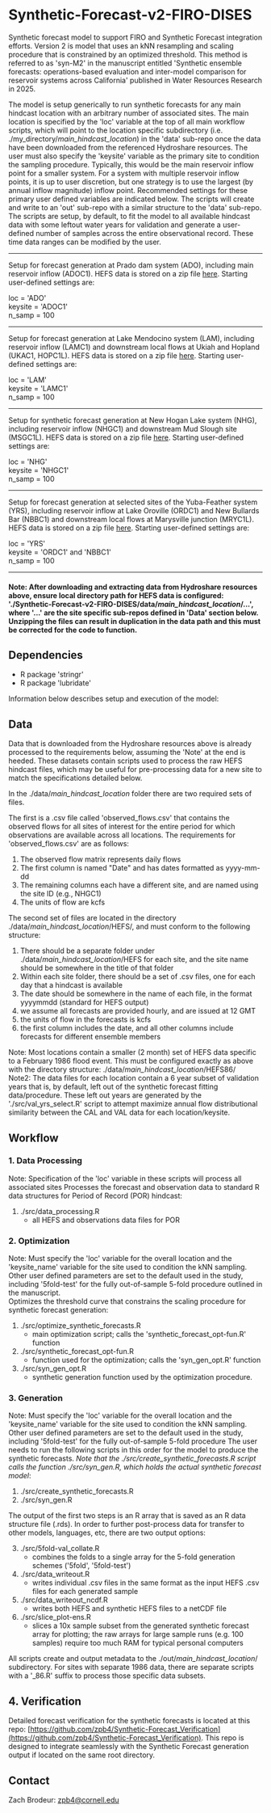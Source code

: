 # Synthetic-Forecast-v2-FIRO-DISES
Synthetic forecast model to support FIRO and Synthetic Forecast integration efforts. Version 2 is model that uses an kNN resampling and scaling procedure that is constrained by an optimized threshold. This method is referred to as 'syn-M2' in the manuscript entitled 'Synthetic ensemble forecasts: operations-based evaluation and inter-model comparison for reservoir systems across California' published in Water Resources Research in 2025.

The model is setup generically to run synthetic forecasts for any main hindcast location with an arbitrary number of associated sites. The main location is specified by the 'loc' variable at the top of all main workflow scripts, which will point to the location specific subdirectory (i.e. ./my_directory/_main_hindcast_location_) in the 'data' sub-repo once the data have been downloaded from the referenced Hydroshare resources. The user must also specify the 'keysite' variable as the primary site to condition the sampling procedure. Typically, this would be the main reservoir inflow point for a smaller system. For a system with multiple reservoir inflow points, it is up to user discretion, but one strategy is to use the largest (by annual inflow magnitude) inflow point. Recommended settings for these primary user defined variables are indicated below. The scripts will create and write to an 'out' sub-repo with a similar structure to the 'data' sub-repo. The scripts are setup, by default, to fit the model to all available hindcast data with some leftout water years for validation and generate a user-defined number of samples across the entire observational record. These time data ranges can be modified by the user.

---
Setup for forecast generation at Prado dam system (ADO), including main reservoir inflow (ADOC1). HEFS data is stored on a zip file [here](https://www.hydroshare.org/resource/b6788237717c41e0bcc69bcaa851694f/). Starting user-defined settings are:
  
loc = 'ADO'   
keysite = 'ADOC1'   
n_samp = 100   

---
Setup for forecast generation at Lake Mendocino system (LAM), including reservoir inflow (LAMC1) and downstream local flows at Ukiah and Hopland (UKAC1, HOPC1L). HEFS data is stored on a zip file [here](https://www.hydroshare.org/resource/e51d9821c8d84682b642eb0818ac3137/). Starting user-defined settings are:
  
loc = 'LAM'   
keysite = 'LAMC1'   
n_samp = 100   

---
Setup for synthetic forecast generation at New Hogan Lake system (NHG), including reservoir inflow (NHGC1) and downstream Mud Slough site (MSGC1L). HEFS data is stored on a zip file [here](https://www.hydroshare.org/resource/dfa02b83bbde4ae3888ffafeb4446a5b/). Starting user-defined settings are:
  
loc = 'NHG'   
keysite = 'NHGC1'   
n_samp = 100   

 

---
Setup for forecast generation at selected sites of the Yuba-Feather system (YRS), including reservoir inflow at Lake Oroville (ORDC1) and New Bullards Bar (NBBC1) and downstream local flows at Marysville junction (MRYC1L). HEFS data is stored on a zip file [here](https://www.hydroshare.org/resource/29a7c696ee4e4766883078ca0d681884/). Starting user-defined settings are:
  
loc = 'YRS'   
keysite = 'ORDC1' and 'NBBC1'   
n_samp = 100   

---
#### Note: After downloading and extracting data from Hydroshare resources above, ensure local directory path for HEFS data is configured: './Synthetic-Forecast-v2-FIRO-DISES/data/_main_hindcast_location_/...', where '...' are the site specific sub-repos defined in 'Data' section below. Unzipping the files can result in duplication in the data path and this must be corrected for the code to function.

## Dependencies
- R package 'stringr'
- R package 'lubridate'

   
Information below describes setup and execution of the model:   
## Data
Data that is downloaded from the Hydroshare resources above is already processed to the requirements below, assuming the 'Note' at the end is heeded. These datasets contain scripts used to process the raw HEFS hindcast files, which may be useful for pre-processing data for a new site to match the specifications detailed below.

In the ./data/_main_hindcast_location_ folder there are two required sets of files. 

The first is a .csv file called 'observed_flows.csv' that contains the observed flows for all sites of interest for the entire period for which observations are available across all locations. The requirements for 'observed_flows.csv' are as follows:
1) The observed flow matrix represents daily flows
2) The first column is named "Date" and has dates formatted as yyyy-mm-dd
3) The remaining columns each have a different site, and are named using the site ID (e.g., NHGC1)
4) The units of flow are kcfs

The second set of files are located in the directory ./data/_main_hindcast_location_/HEFS/, and must conform to the following structure: 
1) There should be a separate folder under ./data/_main_hindcast_location_/HEFS for each site, and the site name should be somewhere in the title of that folder
2) Within each site folder, there should be a set of .csv files, one for each day that a hindcast is available
3) The date should be somewhere in the name of each file, in the format yyyymmdd (standard for HEFS output)
4) we assume all forecasts are provided hourly, and are issued at 12 GMT
5) the units of flow in the forecasts is kcfs
6) the first column includes the date, and all other columns include forecasts for different ensemble members

Note: Most locations contain a smaller (2 month) set of HEFS data specific to a February 1986 flood event. This must be configured exactly as above with the directory structure: ./data/_main_hindcast_location_/HEFS86/   
Note2: The data files for each location contain a 6 year subset of validation years that is, by default, left out of the synthetic forecast fitting data/procedure. These left out years are generated by the './src/val_yrs_select.R' script to attempt maximize annual flow distributional similarity between the CAL and VAL data for each location/keysite.

## Workflow
### 1. Data Processing 
Note: Specification of the 'loc' variable in these scripts will process all associated sites
Processes the forecast and observation data to standard R data structures for Period of Record (POR) hindcast:
1) ./src/data_processing.R
   - all HEFS and observations data files for POR
   
### 2. Optimization
Note: Must specify the 'loc' variable for the overall location and the 'keysite_name' variable for the site used to condition the kNN sampling. Other user defined parameters are set to the default used in the study, including '5fold-test' for the fully out-of-sample 5-fold procedure outlined in the manuscript.  
Optimizes the threshold curve that constrains the scaling procedure for synthetic forecast generation:
1) ./src/optimize_synthetic_forecasts.R
   - main optimization script; calls the 'synthetic_forecast_opt-fun.R' function
2) ./src/synthetic_forecast_opt-fun.R
   - function used for the optimization; calls the 'syn_gen_opt.R' function
3) ./src/syn_gen_opt.R
   - synthetic generation function used by the optimization procedure.

### 3. Generation
Note: Must specify the 'loc' variable for the overall location and the 'keysite_name' variable for the site used to condition the kNN sampling. Other user defined parameters are set to the default used in the study, including '5fold-test' for the fully out-of-sample 5-fold procedure 
The user needs to run the following scripts in this order for the model to produce the synthetic forecasts. _Note that the ./src/create_synthetic_forecasts.R script calls the function ./src/syn_gen.R, which holds the actual synthetic forecast model_:
1) ./src/create_synthetic_forecasts.R
2) ./src/syn_gen.R

The output of the first two steps is an R array that is saved as an R data structure file (.rds). In order to further post-process data for transfer to other models, languages, etc, there are two output options:   

3) ./src/5fold-val_collate.R
   - combines the folds to a single array for the 5-fold generation schemes ('5fold', '5fold-test')
4) ./src/data_writeout.R
   - writes individual .csv files in the same format as the input HEFS .csv files for each generated sample
5) ./src/data_writeout_ncdf.R
   - writes both HEFS and synthetic HEFS files to a netCDF file
6) ./src/slice_plot-ens.R
   - slices a 10x sample subset from the generated synthetic forecast array for plotting; the raw arrays for large sample runs (e.g. 100 samples) require too much RAM for typical personal computers

All scripts create and output metadata to the ./out/_main_hindcast_location_/ subdirectory. For sites with separate 1986 data, there are separate scripts with a '_86.R' suffix to process those specific data subsets.  

## 4. Verification

Detailed forecast verification for the synthetic forecasts is located at this repo: [https://github.com/zpb4/Synthetic-Forecast_Verification](https://github.com/zpb4/Synthetic-Forecast_Verification). This repo is designed to integrate seamlessly with the Synthetic Forecast generation output if located on the same root directory.


## Contact

Zach Brodeur: zpb4@cornell.edu
